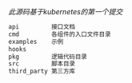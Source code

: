 *此源码基于kubernetes的第一个提交*

```bash
api         接口文档
cmd         各组件的入口文件目录
examples    示例
hooks       
pkg         逻辑代码目录
src         脚本目录
third_party 第三方库
```

